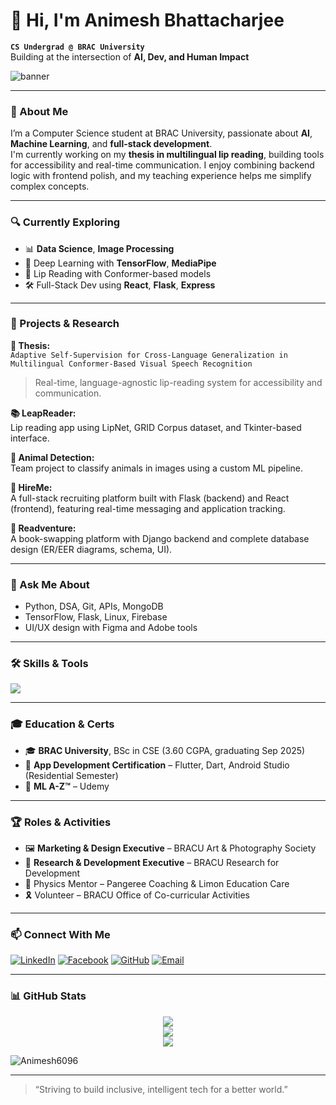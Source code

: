 # 👋 Hi, I'm Animesh Bhattacharjee  
**`CS Undergrad @ BRAC University`**  
Building at the intersection of **AI, Dev, and Human Impact**

<img src="https://capsule-render.vercel.app/api?type=waving&color=0e75b6&height=120&section=header&text=Welcome%20to%20My%20Profile&fontColor=ffffff&fontSize=30&fontAlignY=35" alt="banner"/>

---

### 🚀 About Me
I’m a Computer Science student at BRAC University, passionate about **AI**, **Machine Learning**, and **full-stack development**.  
I'm currently working on my **thesis in multilingual lip reading**, building tools for accessibility and real-time communication. I enjoy combining backend logic with frontend polish, and my teaching experience helps me simplify complex concepts.

---

### 🔍 Currently Exploring
- 📊 **Data Science**, **Image Processing**
- 🔬 Deep Learning with **TensorFlow**, **MediaPipe**
- 🧠 Lip Reading with Conformer-based models
- 🛠️ Full-Stack Dev using **React**, **Flask**, **Express**

---

### 🧠 Projects & Research

**🧪 Thesis:**  
`Adaptive Self-Supervision for Cross-Language Generalization in Multilingual Conformer-Based Visual Speech Recognition`  
> Real-time, language-agnostic lip-reading system for accessibility and communication.

**📚 LeapReader:**  
Lip reading app using LipNet, GRID Corpus dataset, and Tkinter-based interface.

**🧠 Animal Detection:**  
Team project to classify animals in images using a custom ML pipeline.

**💼 HireMe:**  
A full-stack recruiting platform built with Flask (backend) and React (frontend), featuring real-time messaging and application tracking.

**📖 Readventure:**  
A book-swapping platform with Django backend and complete database design (ER/EER diagrams, schema, UI).

---

### 💬 Ask Me About
- Python, DSA, Git, APIs, MongoDB  
- TensorFlow, Flask, Linux, Firebase  
- UI/UX design with Figma and Adobe tools

---

### 🛠️ Skills & Tools
<p>
  <img src="https://skillicons.dev/icons?i=py,cpp,js,ts,html,css,react,django,flask,mongodb,mysql,git,linux,figma,vscode,tensorflow" />
</p>

---

### 🎓 Education & Certs
- 🎓 **BRAC University**, BSc in CSE (3.60 CGPA, graduating Sep 2025)
- 📱 **App Development Certification** – Flutter, Dart, Android Studio (Residential Semester)
- 🤖 **ML A-Z™** – Udemy

---

### 🏆 Roles & Activities
- 🖼️ **Marketing & Design Executive** – BRACU Art & Photography Society  
- 🧪 **Research & Development Executive** – BRACU Research for Development  
- 🎤 Physics Mentor – Pangeree Coaching & Limon Education Care  
- 🎗️ Volunteer – BRACU Office of Co-curricular Activities

---

### 📫 Connect With Me

[![LinkedIn](https://img.shields.io/badge/LinkedIn-%230077B5.svg?&style=flat-square&logo=linkedin&logoColor=white)](https://linkedin.com/in/animesh-bhattacharjee-jhalok/)
[![Facebook](https://img.shields.io/badge/Facebook-%231877F2.svg?&style=flat-square&logo=facebook&logoColor=white)](https://facebook.com/animesh.bhattacharjee.6096)
[![GitHub](https://img.shields.io/badge/GitHub-%2312100E.svg?&style=flat-square&logo=github&logoColor=white)](https://github.com/Animesh6096)
[![Email](https://img.shields.io/badge/Gmail-D14836?style=flat-square&logo=gmail&logoColor=white)](mailto:animesh.bhattacharjee.jhalok@gmail.com)

---

### 📊 GitHub Stats

<p align="center">
  <img src="https://github-readme-streak-stats.herokuapp.com/?user=Animesh6096&theme=tokyonight" />
  <br />
  <img src="https://github-readme-stats.vercel.app/api/top-langs?username=Animesh6096&layout=compact&theme=tokyonight&langs_count=8" />
  <br />
  <img src="https://github-readme-stats.vercel.app/api?username=Animesh6096&count_private=true&theme=tokyonight&show_icons=true" />
</p>

<p align="left">
  <img src="https://komarev.com/ghpvc/?username=Animesh6096&label=Profile%20Views&color=0e75b6&style=flat" alt="Animesh6096" />
</p>

---

> “Striving to build inclusive, intelligent tech for a better world.”

